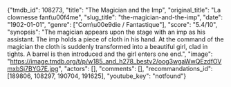 {"tmdb_id": 108273, "title": "The Magician and the Imp", "original_title": "La clownesse fant\u00f4me", "slug_title": "the-magician-and-the-imp", "date": "1902-01-01", "genre": ["Com\u00e9die / Fantastique"], "score": "5.4/10", "synopsis": "The magician appears upon the stage with an imp as his assistant. The imp holds a piece of cloth in his hand. At the command of the magician the cloth is suddenly transformed into a beautiful girl, clad in tights. A barrel is then introduced and the girl enters one end.", "image": "https://image.tmdb.org/t/p/w185_and_h278_bestv2/oog3wgaWwQEzdfOVmxbSj7BYG7E.jpg", "actors": [], "comments": [], "recommandations_id": [189806, 108297, 190704, 191625], "youtube_key": "notfound"}